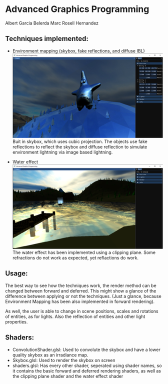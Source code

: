 # Advanced Graphics Programming

Albert Garcia Belerda
Marc Rosell Hernandez


## Techniques implemented:
* Environment mapping (skybox, fake reflections, and diffuse IBL)
![Environment mapping](https://github.com/MarcRosellH/Advanced_Graphics_Programming/blob/main/screenshots/Advanced_Graphics_Programming_08_06_2022_21_51_04.png)
Buit in skybox, which uses cubic projection.
The objects use fake reflections to reflect the skybox and diffuse reflection to 
simulate environment lightning via image based lightning.

* Water effect
![Environment mapping](https://github.com/MarcRosellH/Advanced_Graphics_Programming/blob/main/screenshots/Advanced_Graphics_Programming_08_06_2022_21_44_19.png)
The water effect has been implemented using a clipping plane. Some refractions do not work as expected, yet reflactions do work.

## Usage:
The best way to see how the techniques work, the render method can be changed between forward and deferred. This might show a glance of the difference between applying or not the techniques. (Just a glance, because Environment Mapping has been also implemented in forward rendering).

As well, the user is able to change in scene positions, scales and rotations of entities, as for lights. Also the reflection of entities and other light properties.

## Shaders:
* ConvolutionShader.glsl: Used to convolute the skybox and have a lower quality skybox as an irradiance map.
* Skybox.glsl: Used to render the skybox on screen
* shaders.glsl: Has every other shader, seperated using shader names, so it contains the basic forward and deferred rendering shaders, as well as the clipping plane shader and the water effect shader
